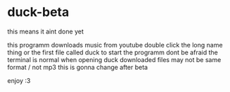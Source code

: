 # duck-beta


this means it aint done yet

this programm downloads music from youtube
double click the long name thing or the first file called duck to start the programm
dont be afraid the terminal is normal when opening duck
downloaded files may not be same format / not mp3 this is gonna change after beta

enjoy :3
